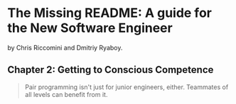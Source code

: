 # The Missing README: A guide for the New Software Engineer

by Chris Riccomini and Dmitriy Ryaboy.

## Chapter 2: Getting to Conscious Competence

> Pair programming isn't just for junior engineers, either. Teammates of all levels can benefit from it.
